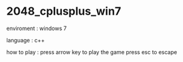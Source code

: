 # 2048_cplusplus_win7

enviroment : windows 7

language : c++

how to play :
  press arrow key to play the game
  press esc to escape

